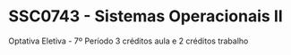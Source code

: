 # SSC0743 - Sistemas Operacionais II
Optativa Eletiva - 7º Período
3 créditos aula e 2 créditos trabalho
